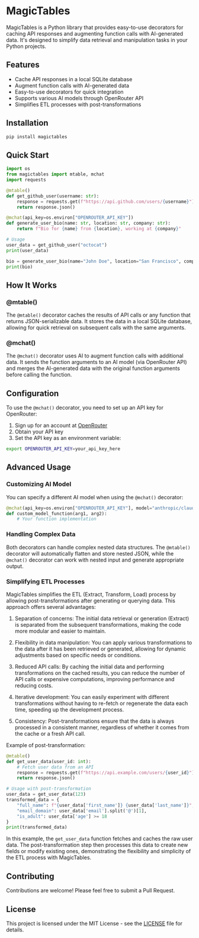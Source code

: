 
# MagicTables

MagicTables is a Python library that provides easy-to-use decorators for caching API responses and augmenting function calls with AI-generated data. It's designed to simplify data retrieval and manipulation tasks in your Python projects.

## Features

- Cache API responses in a local SQLite database
- Augment function calls with AI-generated data
- Easy-to-use decorators for quick integration
- Supports various AI models through OpenRouter API
- Simplifies ETL processes with post-transformations

## Installation

```bash
pip install magictables
```

## Quick Start

```python
import os
from magictables import mtable, mchat
import requests

@mtable()
def get_github_user(username: str):
    response = requests.get(f"https://api.github.com/users/{username}")
    return response.json()

@mchat(api_key=os.environ["OPENROUTER_API_KEY"])
def generate_user_bio(name: str, location: str, company: str):
    return f"Bio for {name} from {location}, working at {company}"

# Usage
user_data = get_github_user("octocat")
print(user_data)

bio = generate_user_bio(name="John Doe", location="San Francisco", company="Tech Corp")
print(bio)
```

## How It Works

### @mtable()

The `@mtable()` decorator caches the results of API calls or any function that returns JSON-serializable data. It stores the data in a local SQLite database, allowing for quick retrieval on subsequent calls with the same arguments.

### @mchat()

The `@mchat()` decorator uses AI to augment function calls with additional data. It sends the function arguments to an AI model (via OpenRouter API) and merges the AI-generated data with the original function arguments before calling the function.

## Configuration

To use the `@mchat()` decorator, you need to set up an API key for OpenRouter:

1. Sign up for an account at [OpenRouter](https://openrouter.ai/)
2. Obtain your API key
3. Set the API key as an environment variable:

```bash
export OPENROUTER_API_KEY=your_api_key_here
```

## Advanced Usage

### Customizing AI Model

You can specify a different AI model when using the `@mchat()` decorator:

```python
@mchat(api_key=os.environ["OPENROUTER_API_KEY"], model="anthropic/claude-2")
def custom_model_function(arg1, arg2):
    # Your function implementation
```

### Handling Complex Data

Both decorators can handle complex nested data structures. The `@mtable()` decorator will automatically flatten and store nested JSON, while the `@mchat()` decorator can work with nested input and generate appropriate output.

### Simplifying ETL Processes

MagicTables simplifies the ETL (Extract, Transform, Load) process by allowing post-transformations after generating or querying data. This approach offers several advantages:

1. Separation of concerns: The initial data retrieval or generation (Extract) is separated from the subsequent transformations, making the code more modular and easier to maintain.

2. Flexibility in data manipulation: You can apply various transformations to the data after it has been retrieved or generated, allowing for dynamic adjustments based on specific needs or conditions.

3. Reduced API calls: By caching the initial data and performing transformations on the cached results, you can reduce the number of API calls or expensive computations, improving performance and reducing costs.

4. Iterative development: You can easily experiment with different transformations without having to re-fetch or regenerate the data each time, speeding up the development process.

5. Consistency: Post-transformations ensure that the data is always processed in a consistent manner, regardless of whether it comes from the cache or a fresh API call.

Example of post-transformation:

```python
@mtable()
def get_user_data(user_id: int):
    # Fetch user data from an API
    response = requests.get(f"https://api.example.com/users/{user_id}")
    return response.json()

# Usage with post-transformation
user_data = get_user_data(123)
transformed_data = {
    "full_name": f"{user_data['first_name']} {user_data['last_name']}",
    "email_domain": user_data['email'].split('@')[1],
    "is_adult": user_data['age'] >= 18
}
print(transformed_data)
```

In this example, the `get_user_data` function fetches and caches the raw user data. The post-transformation step then processes this data to create new fields or modify existing ones, demonstrating the flexibility and simplicity of the ETL process with MagicTables.

## Contributing

Contributions are welcome! Please feel free to submit a Pull Request.

## License

This project is licensed under the MIT License - see the [LICENSE](LICENSE) file for details.